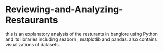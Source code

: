 # Reviewing-and-Analyzing-Restaurants
this is an explanatory analysis of the resturants in banglore using Python and its libraries
including seaborn , matplotlib  and pandas.
also contains visualizations of datasets.
 
